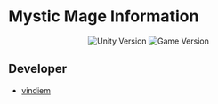 <h1>Mystic Mage Information</h1>
<p align="center">
   <img src="https://img.shields.io/badge/Engine-2021.3.18f1-green" alt="Unity Version">
   <img src="https://img.shields.io/badge/Game%20version-v1.1%20-orange" alt="Game Version">
</p>

## Developer

- [vindiem](https://github.com/vindiem)

